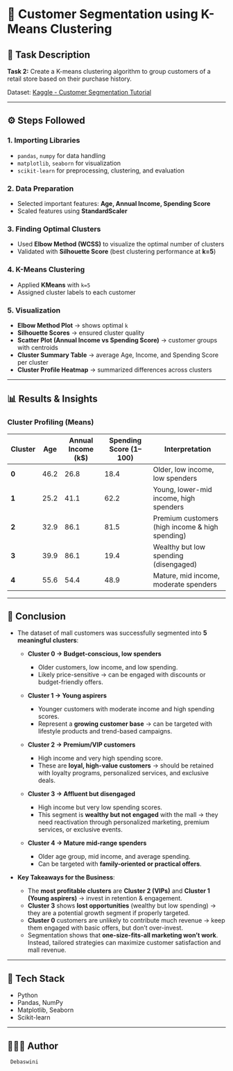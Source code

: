 # 🛒 Customer Segmentation using K-Means Clustering

## 📌 Task Description  
**Task 2:** Create a K-means clustering algorithm to group customers of a retail store based on their purchase history.

Dataset: [Kaggle - Customer Segmentation Tutorial](https://www.kaggle.com/datasets/vjchoudhary7/customer-segmentation-tutorial-in-python)

---

## ⚙️ Steps Followed

### 1. Importing Libraries
- `pandas`, `numpy` for data handling  
- `matplotlib`, `seaborn` for visualization  
- `scikit-learn` for preprocessing, clustering, and evaluation  

### 2. Data Preparation
- Selected important features: **Age, Annual Income, Spending Score**  
- Scaled features using **StandardScaler**  

### 3. Finding Optimal Clusters
- Used **Elbow Method (WCSS)** to visualize the optimal number of clusters  
- Validated with **Silhouette Score** (best clustering performance at **k=5**)  

### 4. K-Means Clustering
- Applied **KMeans** with `k=5`  
- Assigned cluster labels to each customer  

### 5. Visualization
- **Elbow Method Plot** → shows optimal `k`  
- **Silhouette Scores** → ensured cluster quality  
- **Scatter Plot (Annual Income vs Spending Score)** → customer groups with centroids  
- **Cluster Summary Table** → average Age, Income, and Spending Score per cluster
- **Cluster Profile Heatmap** → summarized differences across clusters   

---

## 📊 Results & Insights

### Cluster Profiling (Means)
| Cluster | Age  | Annual Income (k$) | Spending Score (1–100) | Interpretation |
|---------|------|--------------------|-------------------------|----------------|
| **0** | 46.2 | 26.8 | 18.4 | Older, low income, low spenders |
| **1** | 25.2 | 41.1 | 62.2 | Young, lower-mid income, high spenders |
| **2** | 32.9 | 86.1 | 81.5 | Premium customers (high income & high spending) |
| **3** | 39.9 | 86.1 | 19.4 | Wealthy but low spending (disengaged) |
| **4** | 55.6 | 54.4 | 48.9 | Mature, mid income, moderate spenders |

---

## 📝 Conclusion
- The dataset of mall customers was successfully segmented into **5 meaningful clusters**:  
  - **Cluster 0 → Budget-conscious, low spenders**  
    - Older customers, low income, and low spending.  
    - Likely price-sensitive → can be engaged with discounts or budget-friendly offers.  

  - **Cluster 1 → Young aspirers**  
    - Younger customers with moderate income and high spending scores.  
    - Represent a **growing customer base** → can be targeted with lifestyle products and trend-based campaigns.  

  - **Cluster 2 → Premium/VIP customers**  
    - High income and very high spending score.  
    - These are **loyal, high-value customers** → should be retained with loyalty programs, personalized services, and exclusive deals.  

  - **Cluster 3 → Affluent but disengaged**  
    - High income but very low spending scores.  
    - This segment is **wealthy but not engaged** with the mall → they need reactivation through personalized marketing, premium services, or exclusive events.  

  - **Cluster 4 → Mature mid-range spenders**  
    - Older age group, mid income, and average spending.  
    - Can be targeted with **family-oriented or practical offers**.  

- **Key Takeaways for the Business**:  
  - The **most profitable clusters** are **Cluster 2 (VIPs)** and **Cluster 1 (Young aspirers)** → invest in retention & engagement.  
  - **Cluster 3** shows **lost opportunities** (wealthy but low spending) → they are a potential growth segment if properly targeted.  
  - **Cluster 0** customers are unlikely to contribute much revenue → keep them engaged with basic offers, but don’t over-invest.  
  - Segmentation shows that **one-size-fits-all marketing won’t work**. Instead, tailored strategies can maximize customer satisfaction and mall revenue.   

---

## 🚀 Tech Stack
- Python  
- Pandas, NumPy  
- Matplotlib, Seaborn  
- Scikit-learn  

---

## 👩🏻‍💻 Author
` Debaswini`

